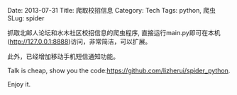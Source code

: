 Date: 2013-07-31
Title: 爬取校招信息
Category: Tech
Tags: python, 爬虫
SLug: spider

抓取北邮人论坛和水木社区校招信息的爬虫程序, 直接运行main.py即可在本机(<http://127.0.0.1:8888>)访问，非常简洁，可以扩展。

此外，已经增加移动手机短信通知功能。

Talk is cheap, show you the code:<https://github.com/lizherui/spider_python>.

Enjoy it.

